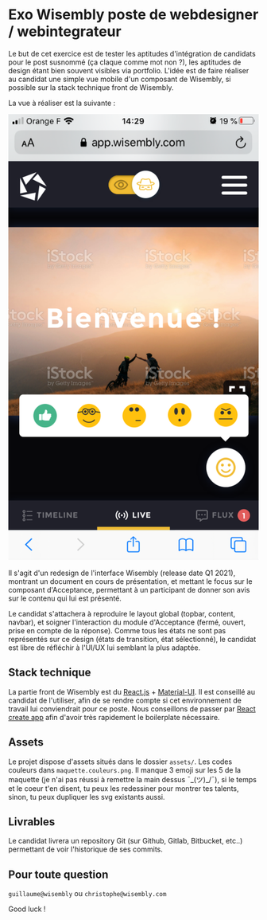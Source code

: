 # Exo Wisembly poste de webdesigner / webintegrateur

Le but de cet exercice est de tester les aptitudes d'intégration de candidats pour le post susnommé (ça claque comme mot non ?), les aptitudes de design étant bien souvent visibles via portfolio. L'idée est de faire réaliser au candidat une simple vue mobile d'un composant de Wisembly, si possible sur la stack technique front de Wisembly.

La vue à réaliser est la suivante :

![](maquette.png)

Il s'agit d'un redesign de l'interface Wisembly (release date Q1 2021), montrant un document en cours de présentation, et mettant le focus sur le composant d'Acceptance, permettant à un participant de donner son avis sur le contenu qui lui est présenté.

Le candidat s'attachera à reproduire le layout global (topbar, content, navbar), et soigner l'interaction du module d'Acceptance (fermé, ouvert, prise en compte de la réponse). Comme tous les états ne sont pas représentés sur ce design (états de transition, état sélectionné), le candidat est libre de réfléchir à l'UI/UX lui semblant la plus adaptée.

## Stack technique

La partie front de Wisembly est du [React.js](https://fr.reactjs.org/) + [Material-UI](https://material-ui.com/). Il est conseillé au candidat de l'utiliser, afin de se rendre compte si cet environnement de travail lui conviendrait pour ce poste. Nous conseillons de passer par [React create app](https://github.com/facebook/create-react-app) afin d'avoir très rapidement le boilerplate nécessaire.

## Assets

Le projet dispose d'assets situés dans le dossier `assets/`. Les codes couleurs dans `maquette.couleurs.png`. Il manque 3 emoji sur les 5 de la maquette (je n'ai pas réussi à remettre la main dessus ¯\_(ツ)_/¯), si le temps et le coeur t'en disent, tu peux les redessiner pour montrer tes talents, sinon, tu peux dupliquer les svg existants aussi.


## Livrables

Le candidat livrera un repository Git (sur Github, Gitlab, Bitbucket, etc..) permettant de voir l'historique de ses commits.

## Pour toute question

`guillaume@wisembly` ou `christophe@wisembly.com`

Good luck !